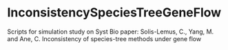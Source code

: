 # InconsistencySpeciesTreeGeneFlow
Scripts for simulation study on Syst Bio paper: Solis-Lemus, C., Yang, M. and Ane, C. Inconsistency of species-tree methods under gene flow

